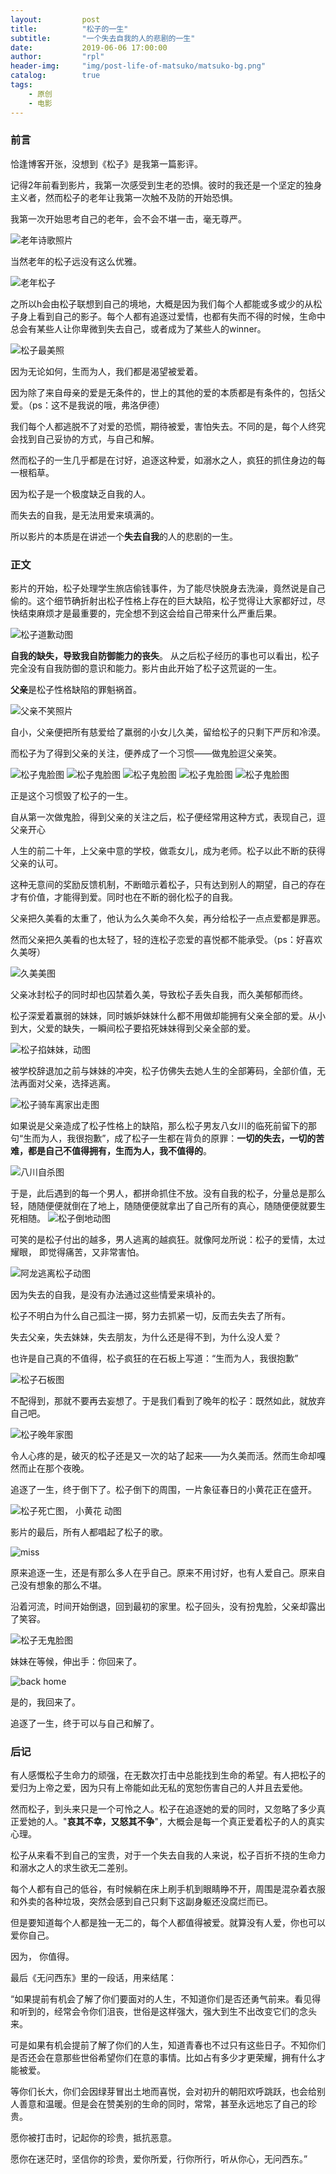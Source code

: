 ```yaml
---
layout:         post
title:          "松子的一生"
subtitle:       "一个失去自我的人的悲剧的一生"
date:           2019-06-06 17:00:00
author:         "rpl"
header-img:     "img/post-life-of-matsuko/matsuko-bg.png"
catalog:        true
tags:
    - 原创
    - 电影
---
```


### 前言

恰逢博客开张，没想到《松子》是我第一篇影评。

记得2年前看到影片，我第一次感受到生老的恐惧。彼时的我还是一个坚定的独身主义者，然而松子的老年让我第一次触不及防的开始恐惧。

我第一次开始思考自己的老年，会不会不堪一击，毫无尊严。

![老年诗歌照片](/img/post-life-of-matsuko/new_old2.png)


当然老年的松子远没有这么优雅。

![老年松子](/img/post-life-of-matsuko/fall.gif)

之所以h会由松子联想到自己的境地，大概是因为我们每个人都能或多或少的从松子身上看到自己的影子。每个人都有追逐过爱情，也都有失而不得的时候，生命中总会有某些人让你卑微到失去自己，或者成为了某些人的winner。

![松子最美照](/img/post-life-of-matsuko/01.PNG) 

因为无论如何，生而为人，我们都是渴望被爱着。

因为除了来自母亲的爱是无条件的，世上的其他的爱的本质都是有条件的，包括父爱。（ps：这不是我说的哦，弗洛伊德）

我们每个人都逃脱不了对爱的恐慌，期待被爱，害怕失去。不同的是，每个人终究会找到自己妥协的方式，与自己和解。

然而松子的一生几乎都是在讨好，追逐这种爱，如溺水之人，疯狂的抓住身边的每一根稻草。

因为松子是一个极度缺乏自我的人。

而失去的自我，是无法用爱来填满的。

所以影片的本质是在讲述一个**失去自我**的人的悲剧的一生。


###  正文

影片的开始，松子处理学生旅店偷钱事件，为了能尽快脱身去洗澡，竟然说是自己偷的。这个细节确折射出松子性格上存在的巨大缺陷，松子觉得让大家都好过，尽快结束麻烦才是最重要的，完全想不到这会给自己带来什么严重后果。

![松子道歉动图](/img/post-life-of-matsuko/apologize.JPEG)


**自我的缺失，导致我自防御能力的丧失**。 从之后松子经历的事也可以看出，松子完全没有自我防御的意识和能力。影片由此开始了松子这荒诞的一生。


**父亲**是松子性格缺陷的罪魁祸首。

![父亲不笑照片](/img/post-life-of-matsuko/father.JPEG)


自小，父亲便把所有慈爱给了羸弱的小女儿久美，留给松子的只剩下严厉和冷漠。

而松子为了得到父亲的关注，便养成了一个习惯——做鬼脸逗父亲笑。

![松子鬼脸图](/img/post-life-of-matsuko/funny_young1.JPEG)
![松子鬼脸图](/img/post-life-of-matsuko/funny_young2.JPEG)
![松子鬼脸图](/img/post-life-of-matsuko/funny_young3.JPEG)
![松子鬼脸图](/img/post-life-of-matsuko/funny_young4.JPEG)
![松子鬼脸图](/img/post-life-of-matsuko/funny_young05.PNG)

正是这个习惯毁了松子的一生。

自从第一次做鬼脸，得到父亲的关注之后，松子便经常用这种方式，表现自己，逗父亲开心

人生的前二十年，上父亲中意的学校，做乖女儿，成为老师。松子以此不断的获得父亲的认可。

这种无意间的奖励反馈机制，不断暗示着松子，只有达到别人的期望，自己的存在才有价值，才能得到爱。同时也在不断的弱化松子的自我。


父亲把久美看的太重了，他认为么久美命不久矣，再分给松子一点点爱都是罪恶。

然而父亲把久美看的也太轻了，轻的连松子恋爱的喜悦都不能承受。（ps：好喜欢久美呀）

![久美美图](/img/post-life-of-matsuko/cuthair.gif)

父亲冰封松子的同时却也囚禁着久美，导致松子丢失自我，而久美郁郁而终。

松子深爱着赢弱的妹妹，同时嫉妒妹妹什么都不用做却能拥有父亲全部的爱。从小到大，父爱的缺失，一瞬间松子要掐死妹妹得到父亲全部的爱。

![松子掐妹妹，动图](/img/post-life-of-matsuko/conflict.gif)


被学校辞退加之前与妹妹的冲突，松子仿佛失去她人生的全部筹码，全部价值，无法再面对父亲，选择逃离。

![松子骑车离家出走图](/img/post-life-of-matsuko/escape.gif)


如果说是父亲造成了松子性格上的缺陷，那么松子男友八女川的临死前留下的那句“生而为人，我很抱歉”，成了松子一生都在背负的原罪：**一切的失去，一切的苦难，都是自己不值得拥有，生而为人，我不值得的**。

![八川自杀图](/img/post-life-of-matsuko/8.gif)

于是，此后遇到的每一个男人，都拼命抓住不放。没有自我的松子，分量总是那么轻，随随便便就倒在了地上，随随便便就拿出了自己所有的真心，随随便便就要生死相随。
![松子倒地动图](/img/post-life-of-matsuko/break.gif)

可笑的是松子付出的越多，男人逃离的越疯狂。就像阿龙所说：松子的爱情，太过耀眼， 即觉得痛苦，又非常害怕。

![阿龙逃离松子动图](/img/post-life-of-matsuko/runout.gif)

因为失去的自我，是没有办法通过这些情爱来填补的。


松子不明白为什么自己孤注一掷，努力去抓紧一切，反而去失去了所有。

失去父亲，失去妹妹，失去朋友，为什么还是得不到，为什么没人爱？

也许是自己真的不值得，松子疯狂的在石板上写道：“生而为人，我很抱歉”

![松子石板图](/img/post-life-of-matsuko/sorry.gif)

不配得到，那就不要再去妄想了。于是我们看到了晚年的松子：既然如此，就放弃自己吧。

![松子晚年家图](/img/post-life-of-matsuko/old_back.JPEG)

令人心疼的是，破灭的松子还是又一次的站了起来——为久美而活。然而生命却嘎然而止在那个夜晚。

追逐了一生，终于倒下了。松子倒下的周围，一片象征春日的小黄花正在盛开。

![松子死亡图， 小黄花 动图](/img/post-life-of-matsuko/deathflow.gif)


影片的最后，所有人都唱起了松子的歌。

![miss](/img/post-life-of-matsuko/miss.gif)

原来追逐一生，还是有那么多人在乎自己。原来不用讨好，也有人爱自己。原来自己没有想象的那么不堪。


沿着河流，时间开始倒退，回到最初的家里。松子回头，没有扮鬼脸，父亲却露出了笑容。

![松子无鬼脸图](/img/post-life-of-matsuko/backhead.gif)


妹妹在等候，伸出手：你回来了。

![back home](/img/post-life-of-matsuko/backhome_01.gif)

是的，我回来了。

追逐了一生，终于可以与自己和解了。



### 后记

有人感慨松子生命力的顽强，在无数次打击中总能找到生命的希望。有人把松子的爱归为上帝之爱，因为只有上帝能如此无私的宽恕伤害自己的人并且去爱他。

然而松子，到头来只是一个可怜之人。松子在追逐她的爱的同时，又忽略了多少真正爱她的人。"**哀其不幸，又怒其不争**"，大概会是每一个真正爱着松子的人的真实心理。

松子从来看不到自己的宝贵，对于一个失去自我的人来说，松子百折不挠的生命力和溺水之人的求生欲无二差别。

每个人都有自己的低谷，有时候躺在床上刷手机到眼睛睁不开，周围是混杂着衣服和外卖的各种垃圾，突然会感到自己只剩下这副身躯还没腐烂而已。

但是要知道每个人都是独一无二的，每个人都值得被爱。就算没有人爱，你也可以爱你自己。

因为， 你值得。

最后《无问西东》里的一段话，用来结尾：

“如果提前有机会了解了你们要面对的人生，不知道你们是否还勇气前来。看见得和听到的，经常会令你们沮丧，世俗是这样强大，强大到生不出改变它们的念头来。

可是如果有机会提前了解了你们的人生，知道青春也不过只有这些日子。不知你们是否还会在意那些世俗希望你们在意的事情。比如占有多少才更荣耀，拥有什么才能被爱。

等你们长大，你们会因绿芽冒出土地而喜悦，会对初升的朝阳欢呼跳跃，也会给别人善意和温暖。但是会在赞美别的生命的同时，常常，甚至永远地忘了自己的珍贵。

愿你被打击时，记起你的珍贵，抵抗恶意。

愿你在迷茫时，坚信你的珍贵，爱你所爱，行你所行，听从你心，无问西东。”



